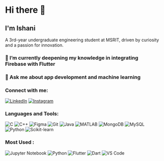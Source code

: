 #                                                Hi there 👋

##                                              I'm Ishani

A 3rd-year undergraduate engineering student at MSRIT, driven by curiosity and a passion for innovation.

### 🌱 I’m currently deepening my knowledge in integrating Firebase with Flutter

### 💬 Ask me about app development and machine learning

### Connect with me:
[![LinkedIn](https://img.shields.io/badge/-LinkedIn-blue?style=flat-square&logo=linkedin)](https://www.linkedin.com/in/ishani22x)
[![Instagram](https://img.shields.io/badge/-Instagram-E4405F?style=flat-square&logo=instagram&logoColor=white)](https://www.instagram.com/ishani_22)

### Languages and Tools:

![C](https://img.shields.io/badge/-C-00599C?style=flat-square&logo=c)
![C++](https://img.shields.io/badge/-C++-00599C?style=flat-square&logo=cplusplus)
![Figma](https://img.shields.io/badge/-Figma-F24E1E?style=flat-square&logo=figma)
![Git](https://img.shields.io/badge/-Git-F05032?style=flat-square&logo=git)
![Java](https://img.shields.io/badge/-Java-007396?style=flat-square&logo=java)
![MATLAB](https://img.shields.io/badge/-MATLAB-0076A8?style=flat-square&logo=mathworks)
![MongoDB](https://img.shields.io/badge/-MongoDB-47A248?style=flat-square&logo=mongodb)
![MySQL](https://img.shields.io/badge/-MySQL-4479A1?style=flat-square&logo=mysql)
![Python](https://img.shields.io/badge/-Python-3776AB?style=flat-square&logo=python)
![Scikit-learn](https://img.shields.io/badge/-Scikit_Learn-F7931E?style=flat-square&logo=scikit-learn)

### Most Used :
![Jupyter Notebook](https://img.shields.io/badge/-Jupyter_Notebook-FFA726?style=flat-square&logo=jupyter)
![Python](https://img.shields.io/badge/-Python-3776AB?style=flat-square&logo=python)
![Flutter](https://img.shields.io/badge/-Flutter-02569B?style=flat-square&logo=flutter)
![Dart](https://img.shields.io/badge/-Dart-0175C2?style=flat-square&logo=dart)
![VS Code](https://img.shields.io/badge/-VS_Code-007ACC?style=flat-square&logo=visual-studio-code)

